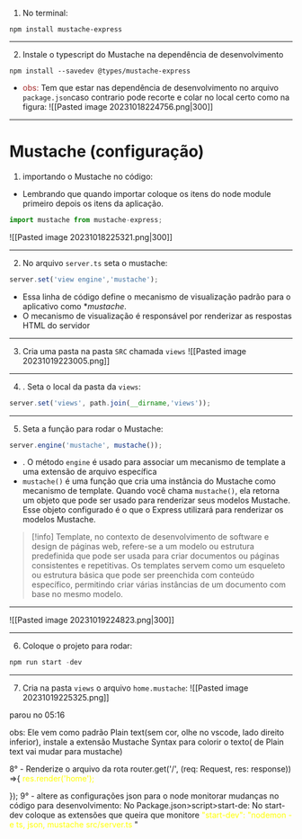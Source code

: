 1.  No terminal:
```shell
npm install mustache-express
```
---

2.  Instale o typescript do Mustache na dependência de desenvolvimento
```shell
npm install --savedev @types/mustache-express
```
- <span style="color:brown">obs:</span> Tem que estar nas dependência de desenvolvimento no arquivo ``package.json``caso contrario pode  recorte e colar no local certo como na figura:
![[Pasted image 20231018224756.png|300]]
---
# Mustache (configuração)

1.  importando o Mustache no código:
- Lembrando que quando importar coloque os itens do node module primeiro depois os itens da aplicação.
```ts
import mustache from mustache-express;
```
![[Pasted image 20231018225321.png|300]]

---
2. No arquivo ``server.ts`` seta o mustache:
```ts
server.set('view engine','mustache');
```
- Essa linha de código define o mecanismo de visualização padrão para o aplicativo como **mustache*.
- O mecanismo de visualização é responsável por renderizar as respostas HTML do servidor
---
3. Cria uma pasta na pasta ``SRC`` chamada ``views``
![[Pasted image 20231019223005.png]]

---
4. . Seta o local da pasta da ``views``:
```ts
server.set('views', path.join(__dirname,'views'));
```
---
5. Seta a função para rodar o Mustache:
```ts
server.engine('mustache', mustache());
```
- . O método `engine` é usado para associar um mecanismo de template a uma extensão de arquivo específica
- `mustache()` é uma função que cria uma instância do Mustache como mecanismo de template. Quando você chama `mustache()`, ela retorna um objeto que pode ser usado para renderizar seus modelos Mustache. Esse objeto configurado é o que o Express utilizará para renderizar os modelos Mustache.
>[!info]
>Template, no contexto de desenvolvimento de software e design de páginas web, refere-se a um modelo ou estrutura predefinida que pode ser usada para criar documentos ou páginas consistentes e repetitivas.
>Os templates servem como um esqueleto ou estrutura básica que pode ser preenchida com conteúdo específico, permitindo criar várias instâncias de um documento com base no mesmo modelo.
---

![[Pasted image 20231019224823.png|300]]

---
6. Coloque o projeto para rodar:
```ts
npm run start -dev
```
---
7. Cria na pasta ``views`` o arquivo ``home.mustache``:
![[Pasted image 20231019225325.png]]

parou no 05:16




<span style="color:yellow"></span>



obs: Ele vem como padrão Plain text(sem cor, olhe no vscode, lado direito inferior), instale a extensão Mustache Syntax para colorir o texto( de Plain text vai mudar para mustache)

8° - Renderize o arquivo da rota
router.get('/', (req: Request, res: response)) =>{
	<span style="color:yellow">res.render('home');</span>
	
});
9° - altere as configurações json para o node monitorar mudanças no código para desenvolvimento:
No Package.json>script>start-de:
	No start-dev coloque as extensões que queira que monitore
	<span style="color:yellow">"start-dev": "nodemon -e ts, json, mustache src/server.ts</span>
	"